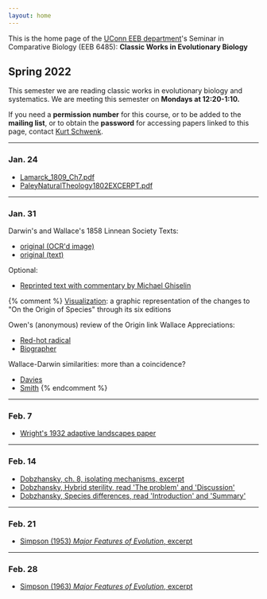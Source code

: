 ```yaml
---
layout: home
---
```

This is the home page of the [UConn EEB department](https://eeb.uconn.edu)'s Seminar in Comparative Biology (EEB 6485): **Classic Works in Evolutionary Biology**

## Spring 2022

This semester we are reading classic works in evolutionary biology and systematics. We are meeting this semester on **Mondays at 12:20-1:10.** 

If you need a **permission number** for this course, or to be added to the **mailing list**, or to obtain the **password** for accessing papers linked to this page, contact [Kurt Schwenk](mailto:kurt.schwenk@uconn.edu).

---

### Jan. 24

* [Lamarck_1809_Ch7.pdf](https://hydrodictyon.eeb.uconn.edu/courses/EEB6485/restricted/Lamarck_1809_Ch7.pdf)
* [PaleyNaturalTheology1802EXCERPT.pdf](https://hydrodictyon.eeb.uconn.edu/courses/EEB6485/restricted/PaleyNaturalTheology1802EXCERPT.pdf)

---
  
### Jan. 31

Darwin's and Wallace's 1858 Linnean Society Texts:

* [original (OCR'd image)](http://hydrodictyon.eeb.uconn.edu/courses/EEB6485/restricted/DarwinWallaceORIG1858.pdf)
* [original (text)](http://darwin-online.org.uk/content/frameset?pageseq=1&itemID=F350&viewtype=text)

Optional:

* [Reprinted text with commentary by Michael Ghiselin](http://hydrodictyon.eeb.uconn.edu/courses/EEB6485/restricted/DarwinWallaceGhiselinPreface1858.pdf)

{% comment %}
[Visualization](http://benfry.com/traces/): a graphic representation of the changes to "On the Origin of Species" through its six editions

Owen's (anonymous) review of the Origin link Wallace Appreciations:

* [Red-hot radical](http://hydrodictyon.eeb.uconn.edu/courses/EEB6485/restricted/Evolution%E2%80%99s%20red-hot%20radical.pdf)
* [Biographer](http://hydrodictyon.eeb.uconn.edu/courses/EEB6485/restricted/Knapp_WallaceBiogeographyFounder_Science2013.pdf)
 
Wallace-Darwin similarities: more than a coincidence?

* [Davies](http://hydrodictyon.eeb.uconn.edu/courses/EEB6485/restricted/Davies_DarwinWallaceNonidenpendence_BiolJLinnSoc2013.pdf)
* [Smith](http://hydrodictyon.eeb.uconn.edu/courses/EEB6485/restricted/Smith_Wallace-DarwinMail_BiolJLinnSoc2013.pdf)
{% endcomment %}

---
  
### Feb. 7

* [Wright's 1932 adaptive landscapes paper](https://hydrodictyon.eeb.uconn.edu/courses/EEB6485/restricted/WrightAdaptiveLandscape1932.pdf)

---

### Feb. 14

* [Dobzhansky, ch. 8, isolating mechanisms, excerpt](https://hydrodictyon.eeb.uconn.edu/courses/EEB6485/restricted/Dobzhansky_1937_Ch8_IsolatingMechanisms.pdf)
* [Dobzhansky, Hybrid sterility, read 'The problem' and 'Discussion'](https://hydrodictyon.eeb.uconn.edu/courses/EEB6485/restricted/Dobzhansky_HybridSterilityII_Genetics1936.pdf)
* [Dobzhansky, Species differences, read 'Introduction' and 'Summary'](https://hydrodictyon.eeb.uconn.edu/courses/EEB6485/restricted/Dobzhansky_GeneticNatureSpeciesDiffs_AmNat1937.pdf)

---

### Feb. 21

* [Simpson (1953) *Major Features of Evolution*, excerpt](https://hydrodictyon.eeb.uconn.edu/courses/EEB6485/restricted/SimpsonMajorFeatures1953WithNoteOPT.pdf)

---

### Feb. 28

* [Simpson (1963) *Major Features of Evolution*, excerpt](https://hydrodictyon.eeb.uconn.edu/courses/EEB6485/restricted/Mayr1963_GeneticRevolution.pdf)



